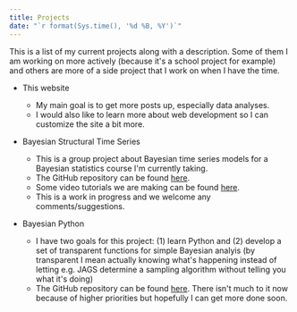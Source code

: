 ```yaml
---
title: Projects
date: "`r format(Sys.time(), '%d %B, %Y')`"
---
```


This is a list of my current projects along with a description. Some of them I am working on more actively (because it's a school project for example) and others are more of a side project that I work on when I have the time.

* This website
    + My main goal is to get more posts up, especially data analyses.
    + I would also like to learn more about web development so I can customize the site a bit more.
    
* Bayesian Structural Time Series
    + This is a group project about Bayesian time series models for a Bayesian statistics course I'm currently taking.
    + The GitHub repository can be found [here](https://github.com/asbates/bayes-time-series).
    + Some video tutorials we are making can be found [here](https://www.youtube.com/watch?v=gBaPaHRPTgc&t=0s).
    + This is a work in progress and we welcome any comments/suggestions.
    
* Bayesian Python
    + I have two goals for this project: (1) learn Python and (2) develop a set of transparent functions for simple Bayesian analyis (by transparent I mean actually knowing what's happening instead of letting e.g. JAGS determine a sampling algorithm without telling you what it's doing)
    + The GitHub repository can be found [here](https://github.com/asbates/bayes-stats). There isn't much to it now because of higher priorities but hopefully I can get more done soon.


